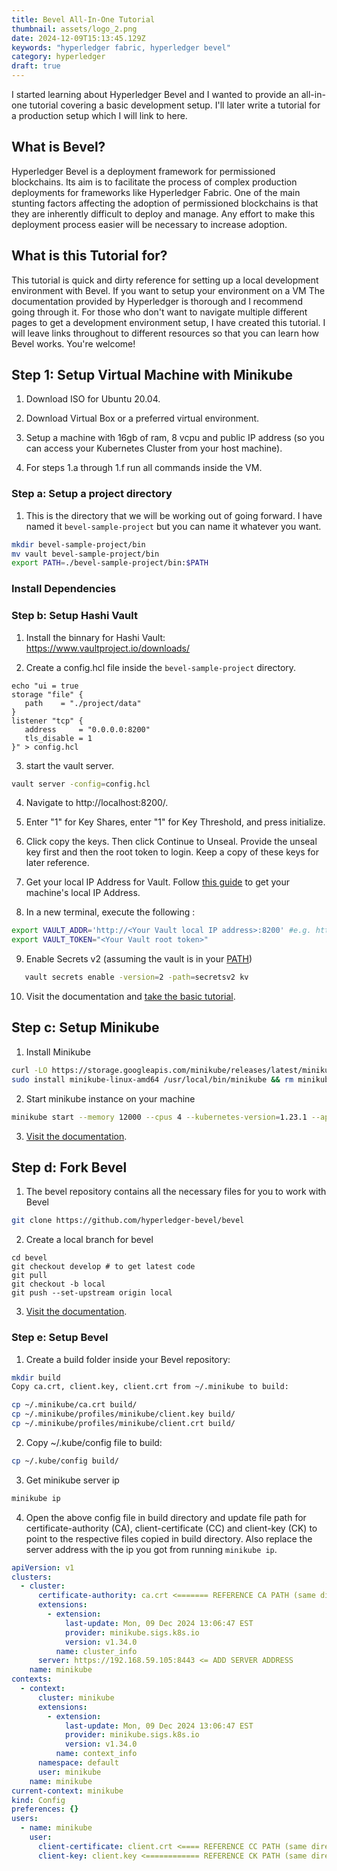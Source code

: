 ```yaml
---
title: Bevel All-In-One Tutorial
thumbnail: assets/logo_2.png
date: 2024-12-09T15:13:45.129Z
keywords: "hyperledger fabric, hyperledger bevel"
category: hyperledger
draft: true
---
```


I started learning about Hyperledger Bevel and I wanted to provide an all-in-one tutorial covering a basic development setup. I'll later write a tutorial for a production setup which I will link to here.

## What is Bevel?

Hyperledger Bevel is a deployment framework for permissioned blockchains. Its aim is to facilitate the process of complex production deployments for frameworks like Hyperledger Fabric. One of the main stunting factors affecting the adoption of permissioned blockchains is that they are inherently difficult to deploy and manage. Any effort to make this deployment process easier will be necessary to increase adoption.

## What is this Tutorial for?

This tutorial is quick and dirty reference for setting up a local development environment with Bevel. If you want to setup your environment on a VM The documentation provided by Hyperledger is thorough and I recommend going through it. For those who don't want to navigate multiple different pages to get a development environment setup, I have created this tutorial. I will leave links throughout to different resources so that you can learn how Bevel works. You're welcome!

## Step 1: Setup Virtual Machine with Minikube

1. Download ISO for Ubuntu 20.04.

2. Download Virtual Box or a preferred virtual environment.

3. Setup a machine with 16gb of ram, 8 vcpu and public IP address (so you can access your Kubernetes Cluster from your host machine).

4. For steps 1.a through 1.f run all commands inside the VM.

### Step a: Setup a project directory

1. This is the directory that we will be working out of going forward. I have named it `bevel-sample-project` but you can name it whatever you want.

```bash
mkdir bevel-sample-project/bin
mv vault bevel-sample-project/bin
export PATH=./bevel-sample-project/bin:$PATH
```

### Install Dependencies

### Step b: Setup Hashi Vault

1. Install the binnary for Hashi Vault: https://www.vaultproject.io/downloads/

2. Create a config.hcl file inside the `bevel-sample-project` directory.

```
echo "ui = true
storage "file" {
   path    = "./project/data"
}
listener "tcp" {
   address     = "0.0.0.0:8200"
   tls_disable = 1
}" > config.hcl
```

3. start the vault server.

```bash
vault server -config=config.hcl
```

4. Navigate to http://localhost:8200/.

5. Enter "1" for Key Shares, enter "1" for Key Threshold, and press initialize.

6. Click copy the keys. Then click Continue to Unseal. Provide the unseal key first and then the root token to login. Keep a copy of these keys for later reference.

7. Get your local IP Address for Vault. Follow [this guide](https://www.avast.com/c-how-to-find-ip-address) to get your machine's local IP Address.

8. In a new terminal, execute the following :

```bash
export VAULT_ADDR='http://<Your Vault local IP address>:8200' #e.g. http://192.168.0.1:8200
export VAULT_TOKEN="<Your Vault root token>"
```

9. Enable Secrets v2 (assuming the vault is in your [PATH](https://opensource.com/article/17/6/set-path-linux))

```bash
   vault secrets enable -version=2 -path=secretsv2 kv
```

10. Visit the documentation and [take the basic tutorial](https://developer.hashicorp.com/vault/tutorials/get-started).

## Step c: Setup Minikube

1. Install Minikube

```bash
curl -LO https://storage.googleapis.com/minikube/releases/latest/minikube-linux-amd64
sudo install minikube-linux-amd64 /usr/local/bin/minikube && rm minikube-linux-amd64
```

2. Start minikube instance on your machine

```bash
minikube start --memory 12000 --cpus 4 --kubernetes-version=1.23.1 --apiserver-ips=<specify public ip of VM>
```

3. [Visit the documentation](https://minikube.sigs.k8s.io/docs/start/?arch=%2Flinux%2Fx86-64%2Fstable%2Fbinary+download).

## Step d: Fork Bevel

1. The bevel repository contains all the necessary files for you to work with Bevel

```bash
git clone https://github.com/hyperledger-bevel/bevel
```

2. Create a local branch for bevel

```
cd bevel
git checkout develop # to get latest code
git pull
git checkout -b local
git push --set-upstream origin local
```

3. [Visit the documentation](https://hyperledger-bevel.readthedocs.io/en/latest/).

### Step e: Setup Bevel

1. Create a build folder inside your Bevel repository:

```bash
mkdir build
Copy ca.crt, client.key, client.crt from ~/.minikube to build:
```

```bash
cp ~/.minikube/ca.crt build/
cp ~/.minikube/profiles/minikube/client.key build/
cp ~/.minikube/profiles/minikube/client.crt build/
```

2. Copy ~/.kube/config file to build:

```bash
cp ~/.kube/config build/
```

3. Get minikube server ip

```bash
minikube ip
```

4. Open the above config file in build directory and update file path for certificate-authority (CA), client-certificate (CC) and client-key (CK) to point to the respective files copied in build directory. Also replace the server address with the ip you got from running `minikube ip`.

```yaml
apiVersion: v1
clusters:
  - cluster:
      certificate-authority: ca.crt <======= REFERENCE CA PATH (same directory)
      extensions:
        - extension:
            last-update: Mon, 09 Dec 2024 13:06:47 EST
            provider: minikube.sigs.k8s.io
            version: v1.34.0
          name: cluster_info
      server: https://192.168.59.105:8443 <= ADD SERVER ADDRESS
    name: minikube
contexts:
  - context:
      cluster: minikube
      extensions:
        - extension:
            last-update: Mon, 09 Dec 2024 13:06:47 EST
            provider: minikube.sigs.k8s.io
            version: v1.34.0
          name: context_info
      namespace: default
      user: minikube
    name: minikube
current-context: minikube
kind: Config
preferences: {}
users:
  - name: minikube
    user:
      client-certificate: client.crt <==== REFERENCE CC PATH (same directory)
      client-key: client.key <============ REFERENCE CK PATH (same directory)
```
